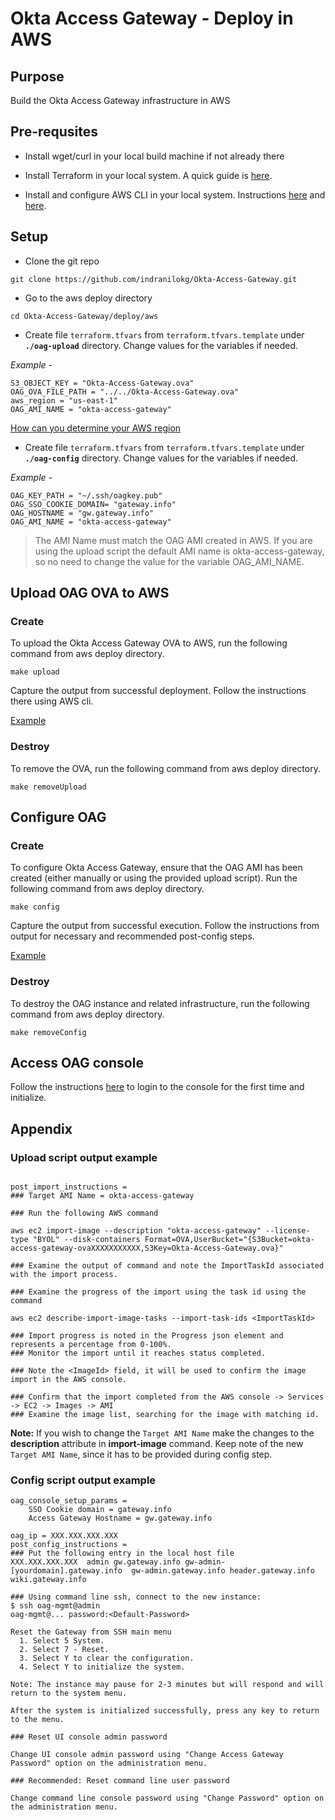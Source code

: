 # Okta Access Gateway - Deploy in AWS

## Purpose
Build the Okta Access Gateway infrastructure in AWS

## Pre-requsites

* Install wget/curl in your local build machine if not already there

* Install Terraform in your local system. A quick guide is [here](https://letslearndevops.com/2017/07/23/how-to-install-terraform/).

* Install and configure AWS CLI in your local system. Instructions [here](https://docs.aws.amazon.com/cli/latest/userguide/install-cliv1.html) and [here](https://docs.aws.amazon.com/cli/latest/userguide/cli-chap-configure.html#cli-quick-configuration).


## Setup

* Clone the git repo

````
git clone https://github.com/indranilokg/Okta-Access-Gateway.git
````

* Go to the aws deploy directory

````
cd Okta-Access-Gateway/deploy/aws
````

* Create file `terraform.tfvars` from  `terraform.tfvars.template` under **`./oag-upload`** directory. Change values for the variables if needed.

*Example -*

```
S3_OBJECT_KEY = "Okta-Access-Gateway.ova"
OAG_OVA_FILE_PATH = "../../Okta-Access-Gateway.ova"
aws_region = "us-east-1"
OAG_AMI_NAME = "okta-access-gateway"
```

[How can you determine your AWS region](https://help.okta.com/en/prod/Content/Topics/Access-Gateway/setup-using-ovf-aws.htm#Determine_Region)

* Create file `terraform.tfvars` from  `terraform.tfvars.template` under **`./oag-config`** directory. Change values for the variables if needed.

*Example -*

```
OAG_KEY_PATH = "~/.ssh/oagkey.pub"
OAG_SSO_COOKIE_DOMAIN= "gateway.info"
OAG_HOSTNAME = "gw.gateway.info"
OAG_AMI_NAME = "okta-access-gateway"
```

<blockquote>The AMI Name must match the OAG AMI created in AWS. If you are using the upload script the default AMI name is okta-access-gateway, so no need to change the value for the variable OAG_AMI_NAME.</blockquote>

## Upload OAG OVA to AWS

### Create

To upload the Okta Access Gateway OVA to AWS, run the following command from aws deploy directory. 

```
make upload
```
Capture the output from successful deployment. Follow the instructions there using AWS cli. 

[Example](#upload-output)


### Destroy 
To remove the OVA, run the following command from aws deploy directory.

```
make removeUpload
```

## Configure OAG

### Create

To configure Okta Access Gateway, ensure that the OAG AMI has been created (either manually or using the provided upload script). Run the following command from aws deploy directory. 

```
make config
```

Capture the output from successful execution. Follow the instructions from output for necessary and recommended post-config steps. 

[Example](#config-output)


### Destroy

To destroy the OAG instance and related infrastructure, run the following command from aws deploy directory.

```
make removeConfig
```

## Access OAG console

Follow the instructions [here](https://help.okta.com/en/prod/Content/Topics/Access-Gateway/admin-console-setup.htm) to login to the console for the first time and initialize.

## Appendix

### <a id="upload-output">Upload script output example</a>

```

post_import_instructions = 
### Target AMI Name = okta-access-gateway

### Run the following AWS command

aws ec2 import-image --description "okta-access-gateway" --license-type "BYOL" --disk-containers Format=OVA,UserBucket="{S3Bucket=okta-access-gateway-ovaXXXXXXXXXXX,S3Key=Okta-Access-Gateway.ova}"

### Examine the output of command and note the ImportTaskId associated with the import process.

### Examine the progress of the import using the task id using the command

aws ec2 describe-import-image-tasks --import-task-ids <ImportTaskId>

### Import progress is noted in the Progress json element and represents a percentage from 0-100%. 
### Monitor the import until it reaches status completed.

### Note the <ImageId> field, it will be used to confirm the image import in the AWS console.

### Confirm that the import completed from the AWS console -> Services -> EC2 -> Images -> AMI
### Examine the image list, searching for the image with matching id.
```
**Note:** If you wish to change the `Target AMI Name` make the  changes to the **description** attribute in **import-image** command. Keep note of the new `Target AMI Name`, since it has to be provided during config step.


### <a id="config-output">Config script output example</a>

```
oag_console_setup_params =     
    SSO Cookie domain = gateway.info
    Access Gateway Hostname = gw.gateway.info

oag_ip = XXX.XXX.XXX.XXX
post_config_instructions = 
### Put the following entry in the local host file
XXX.XXX.XXX.XXX  admin gw.gateway.info gw-admin-[yourdomain].gateway.info  gw-admin.gateway.info header.gateway.info wiki.gateway.info

### Using command line ssh, connect to the new instance:
$ ssh oag-mgmt@admin
oag-mgmt@... password:<Default-Password>

Reset the Gateway from SSH main menu
  1. Select 5 System.
  2. Select 7 - Reset.
  3. Select Y to clear the configuration.
  4. Select Y to initialize the system.

Note: The instance may pause for 2-3 minutes but will respond and will return to the system menu.

After the system is initialized successfully, press any key to return to the menu.

### Reset UI console admin password

Change UI console admin password using "Change Access Gateway Password" option on the administration menu.

### Recommended: Reset command line user password

Change command line console password using "Change Password" option on the administration menu.
```

